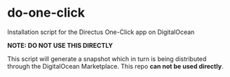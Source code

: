 # do-one-click
Installation script for the Directus One-Click app on DigitalOcean

**NOTE: DO NOT USE THIS DIRECTLY**

This script will generate a snapshot which in turn is being distributed through the DigitalOcean Marketplace. This repo **can not be used directly**. 
